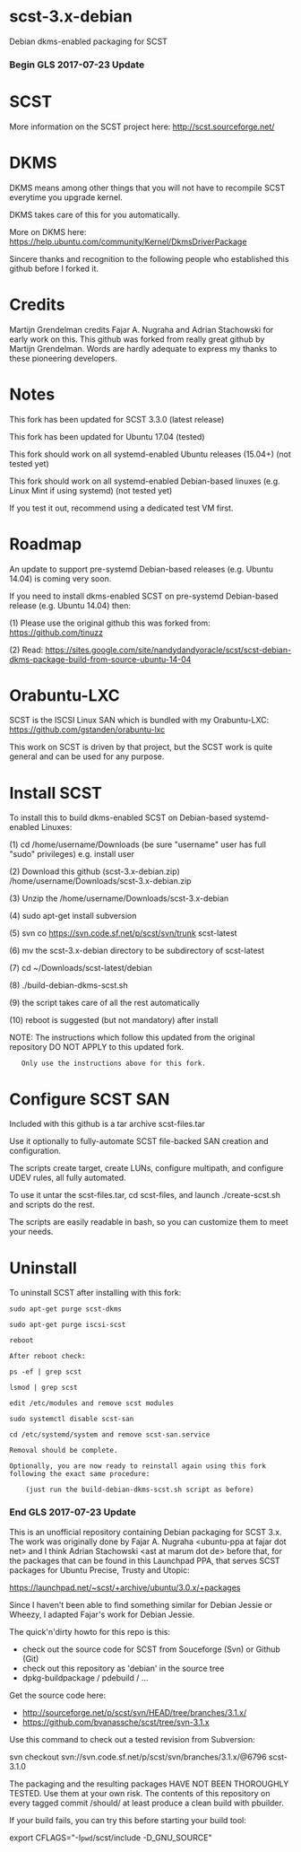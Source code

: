 # scst-3.x-debian

Debian dkms-enabled packaging for SCST

### Begin GLS 2017-07-23 Update ###

# SCST

More information on the SCST project here:  http://scst.sourceforge.net/

# DKMS

DKMS means among other things that you will not have to recompile SCST everytime you upgrade kernel.

DKMS takes care of this for you automatically.

More on DKMS here:  https://help.ubuntu.com/community/Kernel/DkmsDriverPackage

Sincere thanks and recognition to the following people who established this github before I forked it.

# Credits

Martijn Grendelman credits Fajar A. Nugraha and Adrian Stachowski for early work on this.
This github was forked from really great github by Martijn Grendelman.
Words are hardly adequate to express my thanks to these pioneering developers.

# Notes

This fork has been updated for SCST 3.3.0 (latest release)

This fork has been updated for Ubuntu 17.04 (tested)

This fork should work on all systemd-enabled Ubuntu releases (15.04+) (not tested yet)

This fork should work on all systemd-enabled Debian-based linuxes (e.g. Linux Mint if using systemd) (not tested yet)

If you test it out, recommend using a dedicated test VM first.

# Roadmap

An update to support pre-systemd Debian-based releases (e.g. Ubuntu 14.04) is coming very soon.

If you need to install dkms-enabled SCST on pre-systemd Debian-based release (e.g. Ubuntu 14.04) then:

(1)  Please use the original github this was forked from:  https://github.com/tinuzz 

(2)  Read: https://sites.google.com/site/nandydandyoracle/scst/scst-debian-dkms-package-build-from-source-ubuntu-14-04

# Orabuntu-LXC

SCST is the ISCSI Linux SAN which is bundled with my Orabuntu-LXC:  https://github.com/gstanden/orabuntu-lxc

This work on SCST is driven by that project, but the SCST work is quite general and can be used for any purpose.

# Install SCST

To install this to build dkms-enabled SCST on Debian-based systemd-enabled Linuxes:

(1)   cd /home/username/Downloads (be sure "username" user has full "sudo" privileges) e.g. install user 

(2)   Download this github (scst-3.x-debian.zip) /home/username/Downloads/scst-3.x-debian.zip

(3)   Unzip the /home/username/Downloads/scst-3.x-debian

(4)   sudo apt-get install subversion

(5)   svn co https://svn.code.sf.net/p/scst/svn/trunk scst-latest

(6)   mv the scst-3.x-debian directory to be subdirectory of scst-latest 

(7)   cd ~/Downloads/scst-latest/debian

(8)   ./build-debian-dkms-scst.sh

(9)   the script takes care of all the rest automatically

(10)  reboot is suggested (but not mandatory) after install

NOTE: The instructions which follow this updated from the original repository DO NOT APPLY to this updated fork.
     
       Only use the instructions above for this fork.

# Configure SCST SAN

Included with this github is a tar archive scst-files.tar

Use it optionally to fully-automate SCST file-backed SAN creation and configuration.

The scripts create target, create LUNs, configure multipath, and configure UDEV rules, all fully automated.

To use it untar the scst-files.tar, cd scst-files, and launch ./create-scst.sh and scripts do the rest.

The scripts are easily readable in bash, so you can customize them to meet your needs.

# Uninstall

To uninstall SCST after installing with this fork:

	sudo apt-get purge scst-dkms
	
	sudo apt-get purge iscsi-scst
	
	reboot

	After reboot check:

	ps -ef | grep scst

	lsmod | grep scst

	edit /etc/modules and remove scst modules

	sudo systemctl disable scst-san

	cd /etc/systemd/system and remove scst-san.service

	Removal should be complete.

	Optionally, you are now ready to reinstall again using this fork following the exact same procedure:

		(just run the build-debian-dkms-scst.sh script as before)

### End GLS 2017-07-23 Update ###

This is an unofficial repository containing Debian packaging for SCST 3.x.
The work was originally done by Fajar A. Nugraha &lt;ubuntu-ppa at fajar dot
net&gt; and I think Adrian Stachowski &lt;ast at marum dot de&gt; before that,
for the packages that can be found in this Launchpad PPA, that serves SCST
packages for Ubuntu Precise, Trusty and Utopic:

https://launchpad.net/~scst/+archive/ubuntu/3.0.x/+packages

Since I haven't been able to find something similar for Debian Jessie or
Wheezy, I adapted Fajar's work for Debian Jessie.

The quick'n'dirty howto for this repo is this:

* check out the source code for SCST from Souceforge (Svn) or Github (Git)
* check out this repository as 'debian' in the source tree
* dpkg-buildpackage / pdebuild / ...

Get the source code here:

* http://sourceforge.net/p/scst/svn/HEAD/tree/branches/3.1.x/
* https://github.com/bvanassche/scst/tree/svn-3.1.x

Use this command to check out a tested revision from Subversion:

  svn checkout svn://svn.code.sf.net/p/scst/svn/branches/3.1.x/@6796 scst-3.1.0

The packaging and the resulting packages HAVE NOT BEEN THOROUGHLY TESTED.
Use them at your own risk. The contents of this repository on every
tagged commit /should/ at least produce a clean build with pbuilder.

If your build fails, you can try this before starting your build tool:

  export CFLAGS="-I`pwd`/scst/include -D_GNU_SOURCE"
